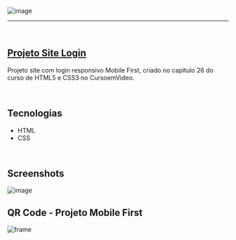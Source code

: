 ![image](https://user-images.githubusercontent.com/106173624/215790204-371f8a2b-bfbd-4d58-a08e-42b4477b1f1d.png)

<hr>
<br/>

## [Projeto Site Login](https://nathrds.github.io/site-login/)

Projeto site com login responsivo Mobile First, criado no capítulo 26 do curso de HTML5 e CSS3 no CursoemVideo.

<br/>

## Tecnologias
* HTML
* CSS

<br/>

## Screenshots
![image](https://user-images.githubusercontent.com/106173624/215840181-839dfe53-f0f3-462a-9c04-626621185daf.png)

## QR Code - Projeto Mobile First
![frame](https://user-images.githubusercontent.com/106173624/215840699-64a4ec53-bce3-4747-9bdc-a0540f0af2d4.png)
